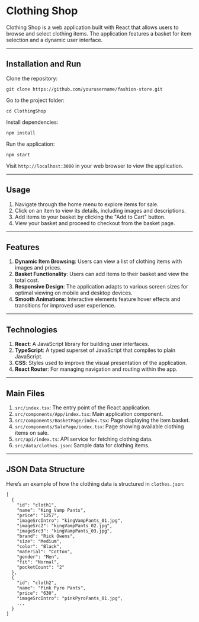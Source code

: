 # Clothing Shop
Clothing Shop is a web application built with React that allows users to browse and select clothing items. The application features a basket for item selection and a dynamic user interface.

---

## Installation and Run
Clone the repository:
```
git clone https://github.com/yourusername/fashion-store.git
```
Go to the project folder:
```
cd ClothingShop
```
Install dependencies:
```
npm install
```
Run the application:
```
npm start
```

Visit `http://localhost:3000` in your web browser to view the application.

---

## Usage
1. Navigate through the home menu to explore items for sale.
2. Click on an item to view its details, including images and descriptions.
3. Add items to your basket by clicking the "Add to Cart" button.
4. View your basket and proceed to checkout from the basket page.

---

## Features
1. **Dynamic Item Browsing**: Users can view a list of clothing items with images and prices.
2. **Basket Functionality**: Users can add items to their basket and view the total cost.
3. **Responsive Design**: The application adapts to various screen sizes for optimal viewing on mobile and desktop devices.
4. **Smooth Animations**: Interactive elements feature hover effects and transitions for improved user experience.

---

## Technologies
1. **React**: A JavaScript library for building user interfaces.
2. **TypeScript**: A typed superset of JavaScript that compiles to plain JavaScript.
3. **CSS**: Styles used to improve the visual presentation of the application.
4. **React Router**: For managing navigation and routing within the app.

---

## Main Files
1. `src/index.tsx`: The entry point of the React application.
2. `src/components/App/index.tsx`: Main application component.
3. `src/components/BasketPage/index.tsx`: Page displaying the item basket.
4. `src/components/SalePage/index.tsx`: Page showing available clothing items on sale.
5. `src/api/index.ts`: API service for fetching clothing data.
6. `src/data/clothes.json`: Sample data for clothing items.

---

## JSON Data Structure
Here’s an example of how the clothing data is structured in `clothes.json`:
```
[
  {
    "id": "cloth1",
    "name": "King Vamp Pants",
    "price": "1257",
    "imageSrcIntro": "kingVampPants_01.jpg",
    "imageSrc2": "kingVampPants_02.jpg",
    "imageSrc3": "kingVampPants_03.jpg",
    "brand": "Rick Owens",
    "size": "Medium",
    "color": "Black",
    "material": "Cotton",
    "gender": "Men",
    "fit": "Normal",
    "pocketCount": "2"
  },
  {
    "id": "cloth2",
    "name": "Pink Pyro Pants",
    "price": "630",
    "imageSrcIntro": "pinkPyroPants_01.jpg",
    ...
  }
]
```

